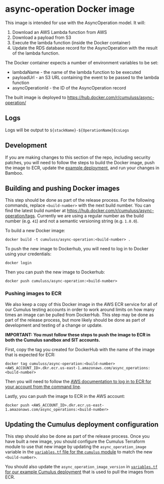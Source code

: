 # async-operation Docker image

This image is intended for use with the AsyncOperation model. It will:

1. Download an AWS Lambda function from AWS
2. Download a payload from S3
3. Execute the lambda function (inside the Docker container)
4. Update the RDS database record for the AsyncOperation with the result of the lambda function.

The Docker container expects a number of environment variables to be set:

* lambdaName - the name of the lambda function to be executed
* payloadUrl - an S3 URL containing the event to be passed to the lambda
  function
* asyncOperationId - the ID of the AsyncOperation record

The built image is deployed to
<https://hub.docker.com/r/cumuluss/async-operation/>

## Logs

Logs will be output to `${stackName}-${OperationName}EcsLogs`

## Development
If you are making changes to this section of the repo, including security patches, you will need to follow the steps to
build the Docker image, push the image to ECR, update the [example deployment](../../../../example/cumulus-tf/), and run your changes in Bamboo.

## Building and pushing Docker images

This step should be done as part of the release process. For the following commands, replace `<build-number>` with the next build number. You can
find the latest build number at <https://hub.docker.com/r/cumuluss/async-operation/tags>.
Currently we are using a regular number as the build number (e.g. `41`) and not a semantic
versioning string (e.g. `1.0.0`).

To build a new Docker image:

`docker build -t cumuluss/async-operation:<build-number> .`

To push the new image to Dockerhub, you will need to log in to Docker using your credentials:

`docker login`

Then you can push the new image to Dockerhub:

`docker push cumuluss/async-operation:<build-number>`

### Pushing images to ECR

We also keep a copy of this Docker image in the AWS ECR service for all of our Cumulus
testing accounts in order to work around limits on how many times an image can be pulled
from DockerHub. This step may be done as part of the release process, but more likely should
be done as part of development and testing of a change or update.

**IMPORTANT: You must follow these steps to push the image to ECR in both the Cumulus sandbox and SIT accounts.**

First, copy the tag you created for DockerHub with the name of the image that
is expected for ECR:

```shell
docker tag cumuluss/async-operation:<build-number> <AWS_ACCOUNT_ID>.dkr.ecr.us-east-1.amazonaws.com/async_operations:<build-number>
```

Then you will need to follow the [AWS documentation to log in to ECR for your account from the command line](https://docs.aws.amazon.com/AmazonECR/latest/userguide/getting-started-cli.html#cli-authenticate-registry).

Lastly, you can push the image to ECR in the AWS account:

```shell
docker push <AWS_ACCOUNT_ID>.dkr.ecr.us-east-1.amazonaws.com/async_operations:<build-number>
```

## Updating the Cumulus deployment configuration

This step should also be done as part of the release process. Once you have built a new image, you should configure the Cumulus Terraform module to use that new image by updating the `async_operation_image` variable in the
[`variables.tf` file for the `cumulus` module](../../../../tf-modules/cumulus/variables.tf)
to match the new `<build-number>`.

You should also update the `async_operation_image_version` in [`variables.tf` for our example Cumulus deployment](../../../../example/cumulus-tf/variables.tf) that is used to pull the images from ECR.
